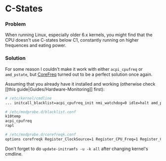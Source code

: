 # C-States

### Problem
When running Linux, especially older 6.x kernels, you might find that the CPU doesn't use C-states below C1, constantly running on higher frequences and eating power.

### Solution
For some reason I couldn't make it work with either `acpi_cpufreq` or `amd_pstate`, but [CoreFreq](https://github.com/cyring/CoreFreq) turned out to be a perfect solution once again.

Assuming that you already have it installed and working (otherwise check [[this guide|Guides/Hardware-Monitoring]] first):

```bash
# /etc/kernel/cmdline
... initcall_blacklist=acpi_cpufreq_init nmi_watchdog=0 idle=halt amd_pstate=disable tsc=unstable nowatchdog
```

```bash
# /etc/modprobe.d/blacklist.conf
k10temp
acpi_cpufreq
rapl
```

```bash
# /etc/modprobe.d/corefreqk.conf
options corefreqk Register_ClockSource=1 Register_CPU_Freq=1 Register_Governor=1 Register_CPU_Idle=1 Override_SubCstate="1,1,1,1,1,1,0,0"
```

Don't forget to do `update-initramfs -u -k all` after changing kernel's cmdline.

